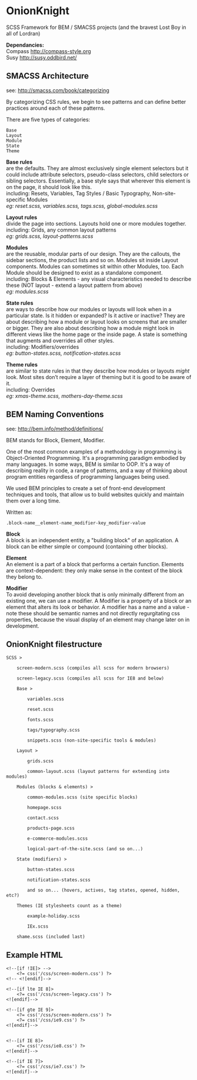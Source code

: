 OnionKnight
===========

SCSS Framework for BEM / SMACSS projects (and the bravest Lost Boy in all of Lordran)

<strong>Dependancies:</strong>   
Compass http://compass-style.org  
Susy http://susy.oddbird.net/


SMACSS Architecture
-------------------
see: http://smacss.com/book/categorizing

By categorizing CSS rules, we begin to see patterns and can define better practices around each of these patterns.

There are five types of categories:

    Base
    Layout
    Module
    State
    Theme



<strong>Base rules</strong>   
are the defaults. They are almost exclusively single element selectors but it could include attribute selectors, pseudo-class selectors, child selectors or sibling selectors. Essentially, a base style says that wherever this element is on the page, it should look like this.  
including: Resets, Variables, Tag Styles / Basic Typography, Non-site-specific Modules  
<em>eg: reset.scss, variables.scss, tags.scss, global-modules.scss</em>


<strong>Layout rules</strong>  
divide the page into sections. Layouts hold one or more modules together.  
including: Grids, any common layout patterns  
<em>eg: grids.scss, layout-patterns.scss</em>


<strong>Modules</strong>   
are the reusable, modular parts of our design. They are the callouts, the sidebar sections, the product lists and so on. Modules sit inside Layout components. Modules can sometimes sit within other Modules, too. Each Module should be designed to exist as a standalone component.  
including: Blocks & Elements - any visual characteristics needed to describe these (NOT layout - extend a layout pattern from above)  
<em>eg: modules.scss</em>
 
 
<strong>State rules</strong>   
are ways to describe how our modules or layouts will look when in a particular state. Is it hidden or expanded? Is it active or inactive? They are about describing how a module or layout looks on screens that are smaller or bigger. They are also about describing how a module might look in different views like the home page or the inside page. A state is something that augments and overrides all other styles.  
including: Modifiers/overrides  
<em>eg: button-states.scss, notification-states.scss</em>


<strong>Theme rules</strong>   
are similar to state rules in that they describe how modules or layouts *might* look. Most sites don’t require a layer of theming but it is good to be aware of it.  
including: Overrides  
<em>eg: xmas-theme.scss, mothers-day-theme.scss</em>





BEM Naming Conventions
----------------------
see: http://bem.info/method/definitions/

BEM stands for Block, Element, Modifier.

One of the most common examples of a methodology in programming is Object-Oriented Programming. It's a programming paradigm embodied by many languages. In some ways, BEM is similar to OOP. It's a way of describing reality in code, a range of patterns, and a way of thinking about program entities regardless of programming languages being used.

We used BEM principles to create a set of front-end development techniques and tools, that allow us to build websites quickly and maintain them over a long time.

Written as:    
          
    .block-name__element-name_modifier-key_modifier-value    
             



<strong>Block</strong>  
A block is an independent entity, a "building block" of an application. A block can be either simple or compound (containing other blocks).


<strong>Element</strong>  
An element is a part of a block that performs a certain function. Elements are context-dependent: they only make sense in the context of the block they belong to.


<strong>Modifier</strong>  
To avoid developing another block that is only minimally different from an existing one, we can use a modifier. A Modifier is a property of a block or an element that alters its look or behavior. A modifier has a name and a value - note these should be semantic names and not directly regurgitating css properties, because the visual display of an element may change later on in development.


OnionKnight filestructure
-------------------------

    SCSS >

        screen-modern.scss (compiles all scss for modern browsers)

        screen-legacy.scss (compiles all scss for IE8 and below)

        Base >

            variables.scss

            reset.scss
            
            fonts.scss

            tags/typography.scss

            snippets.scss (non-site-specific tools & modules)

        Layout >

            grids.scss

            common-layout.scss (layout patterns for extending into modules)

        Modules (blocks & elements) >

            common-modules.scss (site specific blocks)

            homepage.scss

            contact.scss

            products-page.scss

            e-commerce-modules.scss

            logical-part-of-the-site.scss (and so on...)

        State (modifiers) >

            button-states.scss

            notification-states.scss

            and so on... (hovers, actives, tag states, opened, hidden, etc?)

        Themes (IE stylesheets count as a theme)

            example-holiday.scss

            IEx.scss

        shame.scss (included last)


Example HTML
-------------------------

    <!--[if !IE]> -->
        <?= css('/css/screen-modern.css') ?>
    <!-- <![endif]-->

    <!--[if lte IE 8]>
        <?= css('/css/screen-legacy.css') ?>
    <![endif]-->

    <!--[if gte IE 9]>
        <?= css('/css/screen-modern.css') ?>
        <?= css('/css/ie9.css') ?>
    <![endif]-->


    <!--[if IE 8]>
        <?= css('/css/ie8.css') ?>
    <![endif]-->

    <!--[if IE 7]>
        <?= css('/css/ie7.css') ?>
    <![endif]-->
